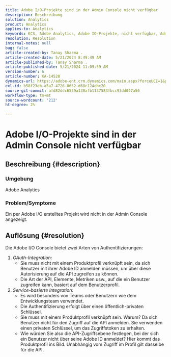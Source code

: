 ```yaml
---
title: Adobe I/O-Projekte sind in der Admin Console nicht verfügbar
description: Beschreibung
solution: Analytics
product: Analytics
applies-to: Analytics
keywords: KCS, Adobe Analytics, Adobe IO-Projekte, nicht verfügbar, Admin Console, OAuth-Integration, Service-basierte Integration
resolution: Resolution
internal-notes: null
bug: false
article-created-by: Tanay Sharma .
article-created-date: 5/21/2024 8:49:49 AM
article-published-by: Tanay Sharma .
article-published-date: 5/21/2024 11:09:59 AM
version-number: 6
article-number: KA-14528
dynamics-url: https://adobe-ent.crm.dynamics.com/main.aspx?forceUCI=1&pagetype=entityrecord&etn=knowledgearticle&id=fbce010f-4f17-ef11-9f8a-6045bd006b25
exl-id: b58f23eb-a5a7-4726-8652-d68c124ebc20
source-git-commit: afd82ddc6539a130afb1137583fbcc93dd047a56
workflow-type: tm+mt
source-wordcount: '212'
ht-degree: 2%

---
```


# Adobe I/O-Projekte sind in der Admin Console nicht verfügbar

## Beschreibung {#description}


### Umgebung

Adobe Analytics

### Problem/Symptome

Ein per Adobe I/O erstelltes Projekt wird nicht in der Admin Console angezeigt.


## Auflösung {#resolution}


Die Adobe I/O Console bietet zwei Arten von Authentifizierungen:

1. *OAuth-Integration:*
   - Sie muss nicht mit einem Produktprofil verknüpft sein, da sich Benutzer mit ihrer Adobe ID anmelden müssen, um über diese Autorisierung auf die API zugreifen zu können.
   - Die Art der API, Elemente, Metriken usw., auf die ein Benutzer zugreifen kann, basiert auf dem Benutzerprofil.
2. *Service-basierte Integration:*
   - Es wird besonders von Teams oder Benutzern wie dem Entwicklungsteam verwendet.
   - Die Authentifizierung erfolgt über einen öffentlich-privaten Schlüssel.
   - Sie muss mit einem Produktprofil verknüpft sein. Warum? Da sich Benutzer nicht für den Zugriff auf die API anmelden. Sie verwenden einen privaten Schlüssel, um das Zugriffstoken zu erhalten.
   - Wie würden Sie also die API-Zugriffsebene festlegen, bei der sich ein Benutzer nicht über seine Adobe ID anmeldet? Hier kommt das Produktprofil ins Bild. Unabhängig vom Zugriff im Profil gilt dasselbe für die API.
